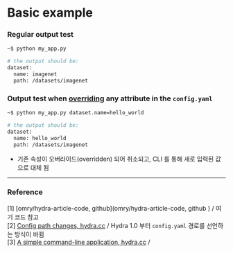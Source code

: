 # Basic example 

### Regular output test 

```bash
~$ python my_app.py

# the output should be: 
dataset:
  name: imagenet
  path: /datasets/imagenet
```



### Output test when [overriding](https://www.google.com/search?q=override&sxsrf=AOaemvJl9YAxxPrqhWh2u89h2wteHVXxQQ%3A1634131422827&source=hp&ei=3t1mYZfUL_CsmAWa-bPgAQ&iflsig=ALs-wAMAAAAAYWbr7k6yS9k1P2tzcJlky2D5I6vJ9Mf0&oq=override&gs_lcp=Cgdnd3Mtd2l6EAMYADIKCAAQsQMQgwEQQzIKCAAQgAQQhwIQFDIECAAQQzILCAAQgAQQsQMQgwEyBAgAEEMyCAgAEIAEELEDMggIABCABBCxAzILCAAQgAQQsQMQgwEyCAgAEIAEELEDMggIABCABBCxAzoECCMQJzoECAAQAzoQCAAQgAQQhwIQsQMQgwEQFFCmCljKDWCIFmgAcAB4AIABeIgBzwOSAQMwLjSYAQCgAQE&sclient=gws-wiz) any attribute in the `config.yaml`

```bash
~$ python my_app.py dataset.name=hello_world

# the output should be: 
dataset:
  name: hello_world
  path: /datasets/imagenet
```

* 기존 속성이 오버라이드(overridden) 되어 취소되고, CLI 를 통해 새로 입력된 값으로 대체 됨 



***

### Reference 

[1] [omry/hydra-article-code, github](omry/hydra-article-code, github ) / 여기 코드 참고 <br/>
[2] [Config path changes, hydra.cc](https://hydra.cc/docs/next/upgrades/0.11_to_1.0/config_path_changes/)  / Hydra 1.0 부터 `config.yaml` 경로를 선언하는 방식이 바뀜 <br/>
[3] [A simple command-line application, hydra.cc](https://hydra.cc/docs/next/tutorials/basic/your_first_app/simple_cli) / 

